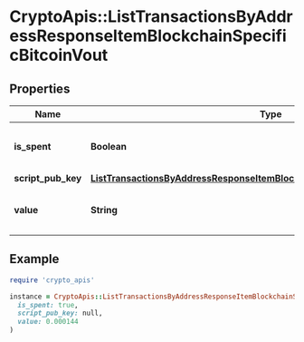 # CryptoApis::ListTransactionsByAddressResponseItemBlockchainSpecificBitcoinVout

## Properties

| Name | Type | Description | Notes |
| ---- | ---- | ----------- | ----- |
| **is_spent** | **Boolean** | Defines whether the output is spent or not. |  |
| **script_pub_key** | [**ListTransactionsByAddressResponseItemBlockchainSpecificBitcoinScriptPubKey**](ListTransactionsByAddressResponseItemBlockchainSpecificBitcoinScriptPubKey.md) |  |  |
| **value** | **String** | Represents the sent/received amount. |  |

## Example

```ruby
require 'crypto_apis'

instance = CryptoApis::ListTransactionsByAddressResponseItemBlockchainSpecificBitcoinVout.new(
  is_spent: true,
  script_pub_key: null,
  value: 0.000144
)
```

